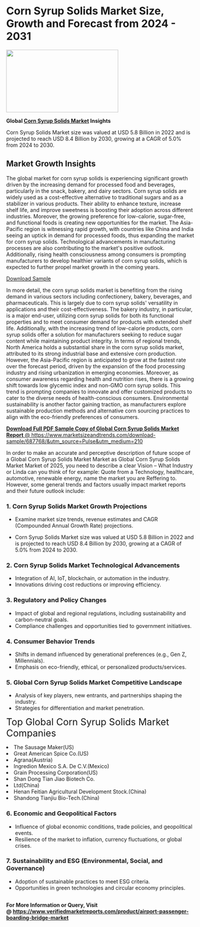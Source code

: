 <H1>Corn Syrup Solids Market Size, Growth and Forecast from 2024 - 2031</H1><img class="aligncenter size-medium wp-image-584254" src="https://thirdeyenews.in/wp-content/uploads/2024/09/Global-Market-Research-300x168.jpeg" alt="" width="300" height="168" /><p><strong>Global&nbsp;<a href="https://www.marketsizeandtrends.com/download-sample/687768/&amp;utm_source=Pulse&amp;utm_medium=210">Corn Syrup Solids Market</a> Insights</strong></p><p>Corn Syrup Solids Market size was valued at USD 5.8 Billion in 2022 and is projected to reach USD 8.4 Billion by 2030, growing at a CAGR of 5.0% from 2024 to 2030.</p><p><h2>Market Growth Insights</h2> <p>The global market for corn syrup solids is experiencing significant growth driven by the increasing demand for processed food and beverages, particularly in the snack, bakery, and dairy sectors. Corn syrup solids are widely used as a cost-effective alternative to traditional sugars and as a stabilizer in various products. Their ability to enhance texture, increase shelf life, and improve sweetness is boosting their adoption across different industries. Moreover, the growing preference for low-calorie, sugar-free, and functional foods is creating new opportunities for the market. The Asia-Pacific region is witnessing rapid growth, with countries like China and India seeing an uptick in demand for processed foods, thus expanding the market for corn syrup solids. Technological advancements in manufacturing processes are also contributing to the market's positive outlook. Additionally, rising health consciousness among consumers is prompting manufacturers to develop healthier variants of corn syrup solids, which is expected to further propel market growth in the coming years.</p> <p><a href="sample_link_here">Download Sample</a></p> <p>In more detail, the corn syrup solids market is benefiting from the rising demand in various sectors including confectionery, bakery, beverages, and pharmaceuticals. This is largely due to corn syrup solids' versatility in applications and their cost-effectiveness. The bakery industry, in particular, is a major end-user, utilizing corn syrup solids for both its functional properties and to meet consumer demand for products with extended shelf life. Additionally, with the increasing trend of low-calorie products, corn syrup solids offer a solution for manufacturers seeking to reduce sugar content while maintaining product integrity. In terms of regional trends, North America holds a substantial share in the corn syrup solids market, attributed to its strong industrial base and extensive corn production. However, the Asia-Pacific region is anticipated to grow at the fastest rate over the forecast period, driven by the expansion of the food processing industry and rising urbanization in emerging economies. Moreover, as consumer awareness regarding health and nutrition rises, there is a growing shift towards low glycemic index and non-GMO corn syrup solids. This trend is prompting companies to innovate and offer customized products to cater to the diverse needs of health-conscious consumers. Environmental sustainability is another factor gaining traction, as manufacturers explore sustainable production methods and alternative corn sourcing practices to align with the eco-friendly preferences of consumers.</p> <p><a href="more_details_link_here"></p><p><span class=""><strong>Download Full PDF Sample Copy of Global Corn Syrup Solids Market Report</strong> @ <a href="https://www.marketsizeandtrends.com/download-sample/687768/&amp;utm_source=Pulse&amp;utm_medium=210" target="_blank">https://www.marketsizeandtrends.com/download-sample/687768/&amp;utm_source=Pulse&amp;utm_medium=210</a></span></p><p>In order to make an accurate and perceptive description of future scope of a Global&nbsp;Corn Syrup Solids Market Market as Global&nbsp;Corn Syrup Solids Market Market of 2025, you need to describe a clear Vision &ndash; What Industry or Linda can you think of for example: Quote from a Technology, healthcare, automotive, renewable energy, name the market you are Reffering to. However, some general trends and factors usually impact market reports and their future outlook include:</p><h3>1.&nbsp;<strong>Corn Syrup Solids Market Growth Projections</strong></h3><ul><li>Examine market size trends, revenue estimates and CAGR (Compounded Annual Growth Rate) projections.</li><li><p>Corn Syrup Solids Market size was valued at USD 5.8 Billion in 2022 and is projected to reach USD 8.4 Billion by 2030, growing at a CAGR of 5.0% from 2024 to 2030.</p></li></ul><h3>2.&nbsp;<strong>Corn Syrup Solids Market Technological Advancements</strong></h3><ul><li>Integration of AI, IoT, blockchain, or automation in the industry.</li><li>Innovations driving cost reductions or improving efficiency.</li></ul><h3>3.&nbsp;<strong>Regulatory and Policy Changes</strong></h3><ul><li>Impact of global and regional regulations, including sustainability and carbon-neutral goals.</li><li>Compliance challenges and opportunities tied to government initiatives.</li></ul><h3>4.&nbsp;<strong>Consumer Behavior Trends</strong></h3><ul><li>Shifts in demand influenced by generational preferences (e.g., Gen Z, Millennials).</li><li>Emphasis on eco-friendly, ethical, or personalized products/services.</li></ul><h3>5.&nbsp;<strong>Global Corn Syrup Solids Market Competitive Landscape</strong></h3><ul><li>Analysis of key players, new entrants, and partnerships shaping the industry.</li><li>Strategies for differentiation and market penetration.</li></ul><p data-pm-slice="1 1 []"><span style="color: inherit; font-family: inherit; font-size: 25px;">Top Global Corn Syrup Solids Market Companies</span></p><div class="" data-test-id=""><p><li>The Sausage Maker(US)</li><li> Great American Spice Co.(US)</li><li> Agrana(Austria)</li><li> Ingredion Mexico S.A. De C.V.(Mexico)</li><li> Grain Processing Corporation(US)</li><li> Shan Dong Tian Jiao Biotech Co.</li><li>Ltd(China)</li><li> Henan Feitian Agricultural Development Stock.(China)</li><li> Shandong Tianjiu Bio-Tech.(China)</li></p></div><h3>6.&nbsp;<strong>Economic and Geopolitical Factors</strong></h3><ul><li>Influence of global economic conditions, trade policies, and geopolitical events.</li><li>Resilience of the market to inflation, currency fluctuations, or global crises.</li></ul><h3>7.&nbsp;<strong>Sustainability and ESG (Environmental, Social, and Governance)</strong></h3><ul><li>Adoption of sustainable practices to meet ESG criteria.</li><li>Opportunities in green technologies and circular economy principles.</li></ul><h2><strong style="font-size: 14px;">For More Information or Query, Visit @&nbsp;</strong><a style="background-color: #ffffff; font-size: 14px;" href="https://www.marketsizeandtrends.com/report/corn-syrup-solids-market/" target="_blank">https://www.verifiedmarketreports.com/product/airport-passenger-boarding-bridge-market</a></h2>
